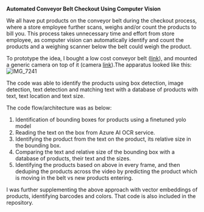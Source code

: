**Automated Conveyor Belt Checkout Using Computer Vision**



We all have put products on the conveyor belt during the checkout process, where a store employee further scans, weighs and/or count the products to bill you. This process takes unnecessary time and effort from store employee, as computer vision can automatically identify and count the products and a weighing scanner below the belt could weigh the product.

To prototype the idea, I bought a low cost conveyor belt ([link](https://www.vevor.com/belt-conveyor-c_10439/pvc-belt-electric-conveyor-machine-with-stainless-steel-double-guardrail-ce-p_010525771323?utm_source=email&utm_medium=emailnotice&utm_campaign=en_US_orderDelivery_2023-11-14_08-16-50)), and mounted a generic camera on top of it (camera [link](https://www.amazon.com/gp/product/B01DRJXDEA/ref=ppx_yo_dt_b_search_asin_title?ie=UTF8&psc=1)).The apparatus looked  like this:
![IMG_7241](https://github.com/ashishsharmaiit/AutomatedConveyorBeltCheckout/assets/119526028/ff24b45f-b2a1-4d2f-af2f-71480f602fba)

The code was able to identify the products using box detection, image detection, text detection and matching text with a database of products with text, text location and text size.

The code flow/architecture was as below:
1. Identification of bounding boxes for products using a finetuned yolo model
2. Reading the text on the box from Azure AI OCR service.
3. Identifying the product from the text on the product, its relative size in the bounding box.
4. Comparing the text and relative size of the bounding box with a database of products, their text and the sizes.
5. Identifying the products based on above in every frame, and then deduping the products across the video by predicting the product which is moving in the belt vs new products entering.

I was further supplementing the above approach with vector embeddings of products, identifying barcodes and colors. That code is also included in the repository.
